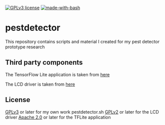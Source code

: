 [![GPLv3 license](https://img.shields.io/badge/License-GPLv3-blue.svg)](http://perso.crans.org/besson/LICENSE.html)
[![made-with-bash](https://img.shields.io/badge/-Made%20with%20Bash-1f425f.svg)](https://www.gnu.org/software/bash/)

# pestdetector
This repository contains scripts and material I created for my pest detector prototype research


## Third party components

The TensorFlow Lite application is taken from [here](https://github.com/EdjeElectronics/TensorFlow-Lite-Object-Detection-on-Android-and-Raspberry-Pi)

The LCD driver is taken from [here](https://github.com/ArcadiaLabs/raspberry_lcd4x20_I2C.git)

## License

[GPLv3](https://www.gnu.org/licenses/gpl-3.0.en.html) or later for my own work pestdetector.sh
[GPLv2](https://www.gnu.org/licenses/old-licenses/gpl-2.0.html) or later for the LCD driver
[Apache 2.0](https://www.apache.org/licenses/LICENSE-2.0) or later for the TFLite application 

